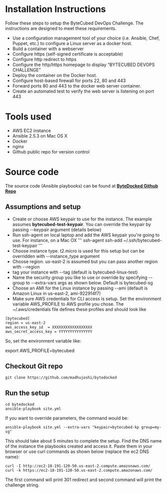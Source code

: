 # Installation Instructions
Follow these steps to setup the ByteCubed DevOps Challenge.  The instructions are designed to meet these requirements.

 - Use a configuration management tool of your choice (i.e. Ansible,
   Chef, Puppet, etc.) to configure a Linux server as a docker host.
 - Build a container with a webserver
 - Configure https (self-signed certificate is acceptable)
 - Configure http redirect to https
 - Configure the http/https homepage to display “BYTECUBED DEVOPS
   CHALLENGE”
 - Deploy the container on the Docker host.
 - Configure host-based firewall for ports 22, 80 and 443
 - Forward ports 80 and 443 to the docker web server container.
 - Create an automated test to verify the web server is listening on
   port 443

# Tools used

 - AWS EC2 instance
 - Ansible 2.5.3 on Mac OS X
 - Docker
 - nginx
 - Github public repo for version control

# Source code
The source code (Ansible playbooks) can be found at **[ByteDocked Github Repo](https://github.com/madhujoshi/bytedocked)**

## Assumptions and setup


 - Create or choose AWS keypair to use for the instance. The example
   assumes **bytecubed-test-keypair**.  You can override the keypair by
   passing --keypair argument (details below)
 - Run ssh-agent on local laptop and add the AWS keypair you're going to use.  For instance, on a Mac OX
 '''
 ssh-agent
 ssh-add ~/.ssh/bytecubed-test-keypair
 '''
 - Choose instance type. t2.micro is used for this setup but can be overridden with --instance_type argument
 - Choose region. us-east-2 is assumed but you can pass another region with --region
 - tag your instance with --tag (default is bytecubed-linux-test)
 - Name the security group you like to use or override by specifying --group to --extra-vars args as shown below.  Default is bytecubed-sg
 - Choose an AMI for the Linux instance by passing --ami (default is Amazon Linux in us-east-2, ami-922914f7)
 - Make sure AWS credentials for CLI access is setup.  Set the environment variable AWS_PROFILE to AWS profile you chose.  The ~/.aws/credentials file defines these profiles and should look like
```
[bytecubed]
region = us-east-2
aws_access_key_id  = XXXXXXXXXXXXXXXXXX
aws_secret_access_key = YYYYYYYYYYYYYYY
```
So, set the environment variable like:

export AWS_PROFILE=bytecubed

## Checkout Git repo
```
git clone https://github.com/madhujoshi/bytedocked
```
## Run the setup
```
cd bytedocked
ansible-playbook site.yml

```
If you want to override parameters, the command would be:
```
ansible-playbook site.yml --extra-vars "keypair=bytecubed-kp group=my-sg"
```

This should take about 5 minutes to complete the setup.  Find the DNS name of the instance the playbooks created and access it.  Paste them in your browser or use curl commands as shown below (replace the ec2 DNS name):

```
curl -I http://ec2-18-191-120-50.us-east-2.compute.amazonaws.com/
curl -k https://ec2-18-191-120-50.us-east-2.compute.amazonaws.com/
```
The first command will print 301 redirect and second command will print the challenge string.
